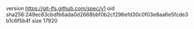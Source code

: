 version https://git-lfs.github.com/spec/v1
oid sha256:249ec83cbdfb6ada0d2668bbf0b2cf296efd30c0f03e8aa6e5fcde3b1c6f5b4f
size 17920
